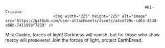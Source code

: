                                                                  #Hi-Crispia-
                         <img width="225" height="225" alt="image" src="https://github.com/user-attachments/assets/a4ce729c-cd63-453d-a68b-741199bf7819" /> 


Milk Cookie, forces of light! 
Darkness will vanish, but for those who show mercy will presevere! Join the forces of light, protect EarthBread.
